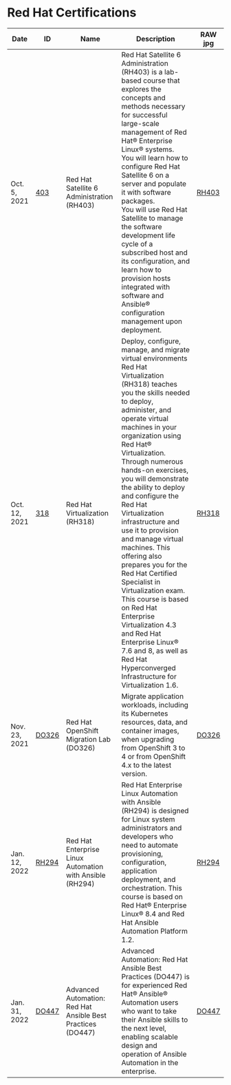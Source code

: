 # Red Hat Certifications

|Date|ID|Name|Description|RAW jpg|
|---|---|---|---|---|
|Oct. 5, 2021|[403](https://www.redhat.com/en/services/training/rh403-red-hat-satellite-6-administration)|Red Hat Satellite 6 Administration (RH403)|Red Hat Satellite 6 Administration (RH403) is a lab-based course that explores the concepts and methods necessary for successful large-scale management of Red Hat® Enterprise Linux® systems.<br>You will learn how to configure Red Hat Satellite 6 on a server and populate it with software packages.<br> You will use Red Hat Satellite to manage the software development life cycle of a subscribed host and its configuration, and learn how to provision hosts integrated with software and Ansible® configuration management upon deployment.|[RH403](https://raw.githubusercontent.com/danifernandezs/danifernandezs/master/Red%20Hat%20Certificates/RH403/RH403.jpg)|
|Oct. 12, 2021|[318](https://www.redhat.com/en/services/training/rh318-red-hat-virtualization)|Red Hat Virtualization (RH318)|Deploy, configure, manage, and migrate virtual environments<br>Red Hat Virtualization (RH318) teaches you the skills needed to deploy, administer, and operate virtual machines in your organization using Red Hat® Virtualization. Through numerous hands-on exercises, you will demonstrate the ability to deploy and configure the Red Hat Virtualization infrastructure and use it to provision and manage virtual machines. This offering also prepares you for the Red Hat Certified Specialist in Virtualization exam.<br>This course is based on Red Hat Enterprise Virtualization 4.3 and Red Hat Enterprise Linux® 7.6 and 8, as well as Red Hat Hyperconverged Infrastructure for Virtualization 1.6.|[RH318](https://github.com/danifernandezs/danifernandezs/raw/master/Red%20Hat%20Certificates/RH318/RH318.jpg)|
|Nov. 23, 2021|[DO326](https://www.redhat.com/en/services/training/do326-red-hat-openshift-migration-lab)|Red Hat OpenShift Migration Lab (DO326)|Migrate application workloads, including its Kubernetes resources, data, and container images, when upgrading from OpenShift 3 to 4 or from OpenShift 4.x to the latest version.|[DO326](https://github.com/danifernandezs/danifernandezs/raw/master/Red%20Hat%20Certificates/DO326/DO326.jpg)|
|Jan. 12, 2022|[RH294](https://www.redhat.com/en/services/training/rh294-red-hat-linux-automation-with-ansible)|Red Hat Enterprise Linux Automation with Ansible (RH294)|Red Hat Enterprise Linux Automation with Ansible (RH294)  is designed for Linux system administrators and developers who need to automate provisioning, configuration, application deployment, and orchestration. This course is based on Red Hat® Enterprise Linux® 8.4 and Red Hat Ansible Automation Platform 1.2.|[RH294](https://github.com/danifernandezs/danifernandezs/raw/master/Red%20Hat%20Certificates/RH294/RH294.jpg)|
|Jan. 31, 2022|[DO447](https://www.redhat.com/en/services/training/do447-advanced-automation-ansible-best-practices)|Advanced Automation: Red Hat Ansible Best Practices (DO447)|Advanced Automation: Red Hat Ansible Best Practices (DO447) is for experienced Red Hat® Ansible® Automation users who want to take their Ansible skills to the next level, enabling scalable design and operation of Ansible Automation in the enterprise.|[DO447](https://github.com/danifernandezs/danifernandezs/raw/master/Red%20Hat%20Certificates/DO447/DO447.jpg)|
